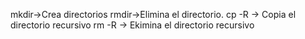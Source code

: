 mkdir->Crea directorios
rmdir->Elimina el directorio.
cp -R -> Copia el directorio recursivo
rm -R -> Ekimina el directorio recursivo

